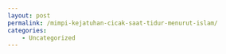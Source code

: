 ```yaml
---
layout: post
permalink: /mimpi-kejatuhan-cicak-saat-tidur-menurut-islam/
categories:
    - Uncategorized
---
```


